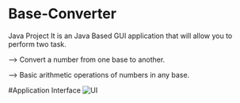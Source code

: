 # Base-Converter

Java Project It is an Java Based GUI application that will allow you to perform two task. 

--> Convert a number from one base to another. 

--> Basic arithmetic operations of numbers in any base.

#Application Interface
![UI](https://user-images.githubusercontent.com/62946025/206845726-85939a98-ec6f-43cf-9798-29edb9a84b67.png)
